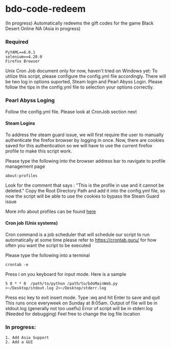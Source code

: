 # bdo-code-redeem
(In progress) 
Automatically redeems the gift codes for the game Black Desert Online NA (Asia in progress)


### Required
    PyYAML==6.0.1
    selenium==4.20.0
    Firefox Browser

Unix Cron Job document only for now, haven't tried on Windows yet:
To utilize this script, please configure the config.yml file accordingly. There will be two log in options suported, Steam login and Pearl Abyss Login. Please follow the tips in the config.yml file to selection your options correctly.

### Pearl Abyss Loging
Follow the config.yml file. 
Please look at CronJob section next

#### Steam Logins
To address the steam guard issue, we will first require the user to manually authenticate the firefox browser by logging in once. Now, there are cookies saved for this authentication so we will have to use the current firefox profile to make this script work.

Please type the following into the browser address bar to navigate to profile management page
```
about:profiles
```
Look for the comment that says : "This is the profile in use and it cannot be deleted."
Copy the Root Directory Path and add it into the config.yml file, so now the script will be able to use the cookies to bypass the Steam Guard issue

More info about profiles can be found [here](https://support.mozilla.org/en-US/kb/profile-manager-create-remove-switch-firefox-profiles 'Profile Manager - Create, remove or switch Firefox profiles | Firefox Help')


#### Cron job (Unix systems)
Cron command is a job scheduler that will schedule our script to run automatically at some time
please refer to https://crontab.guru/ for how often you want the script to be executed

Please type the following into a terminal
```
crontab -e
```
Press i on you keyboard for input mode. Here is a sample 
```
5 8 * * 0  /path/to/python /path/to/bdoMainWeb.py >~/Desktop/stdout.log 2>~/Desktop/stderr.log
```
Press esc key to exit insert mode. Type :wq and hit Enter to save and quit
This runs once everyweek on Sunday at 8:05am. 
Output of file will be in stdout.log (generally not too useflu)
Error of script will be in stderr.log (Needed for debugging)
Feel free to change the log file location





### In progress:
    1. Add Asia Support
    2. Add a GUI